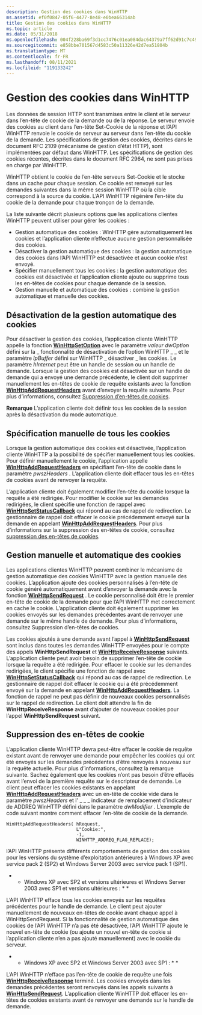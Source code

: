 ```yaml
---
description: Gestion des cookies dans WinHTTP
ms.assetid: ef0f0847-05f6-4477-8e48-e0bea66314ab
title: Gestion des cookies dans WinHTTP
ms.topic: article
ms.date: 05/31/2018
ms.openlocfilehash: 004f228ba69f3d1cc7476c01ea084dac64379a7ff62d91c7c4920f7320cbd111
ms.sourcegitcommit: e858bbe701567d4583c50a11326e42d7ea51804b
ms.translationtype: MT
ms.contentlocale: fr-FR
ms.lasthandoff: 08/11/2021
ms.locfileid: "119133242"
---
```

# <a name="cookie-handling-in-winhttp"></a>Gestion des cookies dans WinHTTP

Les données de session HTTP sont transmises entre le client et le serveur dans l’en-tête de cookie de la demande ou de la réponse. Le serveur envoie des cookies au client dans l’en-tête Set-Cookie de la réponse et l’API WinHTTP renvoie le cookie de serveur au serveur dans l’en-tête du cookie de la demande. Les spécifications de gestion des cookies, décrites dans le document RFC 2109 (mécanisme de gestion d’état HTTP), sont implémentées par défaut dans WinHTTP. Les spécifications de gestion des cookies récentes, décrites dans le document RFC 2964, ne sont pas prises en charge par WinHTTP.

WinHTTP obtient le cookie de l’en-tête serveurs Set-Cookie et le stocke dans un cache pour chaque session. Ce cookie est renvoyé sur les demandes suivantes dans la même session WinHTTP où la cible correspond à la source du cookie. L’API WinHTTP régénère l’en-tête du cookie de la demande pour chaque tronçon de la demande.

La liste suivante décrit plusieurs options que les applications clientes WinHTTP peuvent utiliser pour gérer les cookies :

-   Gestion automatique des cookies : WinHTTP gère automatiquement les cookies et l’application cliente n’effectue aucune gestion personnalisée des cookies.
-   Désactiver la gestion automatique des cookies : la gestion automatique des cookies dans l’API WinHTTP est désactivée et aucun cookie n’est envoyé.
-   Spécifier manuellement tous les cookies : la gestion automatique des cookies est désactivée et l’application cliente ajoute ou supprime tous les en-têtes de cookies pour chaque demande de la session.
-   Gestion manuelle et automatique des cookies : combine la gestion automatique et manuelle des cookies.

## <a name="disabling-automatic-cookie-handling"></a>Désactivation de la gestion automatique des cookies

Pour désactiver la gestion des cookies, l’application cliente WinHTTP appelle la fonction [**WinHttpSetOption**](/windows/desktop/api/Winhttp/nf-winhttp-winhttpsetoption) avec le paramètre *valeur dwOption* défini sur la \_ fonctionnalité de désactivation de l’option WinHTTP \_ \_ et le paramètre *lpBuffer* défini sur WinHTTP \_ désactiver \_ les cookies. Le paramètre *hInternet* peut être un handle de session ou un handle de demande. Lorsque la gestion des cookies est désactivée sur un handle de demande qui a envoyé une demande précédente, le client doit supprimer manuellement les en-têtes de cookie de requête existants avec la fonction [**WinHttpAddRequestHeaders**](/windows/desktop/api/Winhttp/nf-winhttp-winhttpaddrequestheaders) avant d’envoyer la requête suivante. Pour plus d’informations, consultez [Suppression d’en-têtes de cookies](#removing-cookie-headers).

**Remarque**  L’application cliente doit définir tous les cookies de la session après la désactivation du mode automatique.

## <a name="manually-specifying-all-cookies"></a>Spécification manuelle de tous les cookies

Lorsque la gestion automatique des cookies est désactivée, l’application cliente WinHTTP a la possibilité de spécifier manuellement tous les cookies. Pour définir manuellement le cookie, l’application appelle [**WinHttpAddRequestHeaders**](/windows/desktop/api/Winhttp/nf-winhttp-winhttpaddrequestheaders) en spécifiant l’en-tête de cookie dans le paramètre *pwszHeaders* . L’application cliente doit effacer tous les en-têtes de cookies avant de renvoyer la requête.

L’application cliente doit également modifier l’en-tête du cookie lorsque la requête a été redirigée. Pour modifier le cookie sur les demandes redirigées, le client spécifie une fonction de rappel avec [**WinHttpSetStatusCallback**](/windows/desktop/api/Winhttp/nf-winhttp-winhttpsetstatuscallback) qui répond au cas de rappel de redirection. Le gestionnaire de rappel doit effacer le cookie précédemment envoyé sur la demande en appelant [**WinHttpAddRequestHeaders**](/windows/desktop/api/Winhttp/nf-winhttp-winhttpaddrequestheaders). Pour plus d’informations sur la suppression des en-têtes de cookie, consultez [suppression des en-têtes de cookies](#removing-cookie-headers).

## <a name="manual-and-automatic-cookie-handling"></a>Gestion manuelle et automatique des cookies

Les applications clientes WinHTTP peuvent combiner le mécanisme de gestion automatique des cookies WinHTTP avec la gestion manuelle des cookies. L’application ajoute des cookies personnalisés à l’en-tête de cookie généré automatiquement avant d’envoyer la demande avec la fonction [**WinHttpSendRequest**](/windows/desktop/api/Winhttp/nf-winhttp-winhttpsendrequest) . Le cookie personnalisé doit être le premier en-tête de cookie de la demande pour que l’API WinHTTP met correctement en cache le cookie. L’application cliente doit également supprimer les cookies envoyés sur les demandes précédentes avant de renvoyer une demande sur le même handle de demande. Pour plus d’informations, consultez Suppression d’en-têtes de cookies.

Les cookies ajoutés à une demande avant l’appel à [**WinHttpSendRequest**](/windows/desktop/api/Winhttp/nf-winhttp-winhttpsendrequest) sont inclus dans toutes les demandes WinHTTP envoyées pour le compte des appels **WinHttpSendRequest** et [**WinHttpReceiveResponse**](/windows/desktop/api/Winhttp/nf-winhttp-winhttpreceiveresponse) suivants. L’application cliente peut avoir besoin de supprimer l’en-tête de cookie lorsque la requête a été redirigée. Pour effacer le cookie sur les demandes redirigées, le client spécifie une fonction de rappel avec [**WinHttpSetStatusCallback**](/windows/desktop/api/Winhttp/nf-winhttp-winhttpsetstatuscallback) qui répond au cas de rappel de redirection. Le gestionnaire de rappel doit effacer le cookie qui a été précédemment envoyé sur la demande en appelant [**WinHttpAddRequestHeaders**](/windows/desktop/api/Winhttp/nf-winhttp-winhttpaddrequestheaders). La fonction de rappel ne peut pas définir de nouveaux cookies personnalisés sur le rappel de redirection. Le client doit attendre la fin de **WinHttpReceiveResponse** avant d’ajouter de nouveaux cookies pour l’appel **WinHttpSendRequest** suivant.

## <a name="removing-cookie-headers"></a>Suppression des en-têtes de cookie

L’application cliente WinHTTP devra peut-être effacer le cookie de requête existant avant de renvoyer une demande pour empêcher les cookies qui ont été envoyés sur les demandes précédentes d’être renvoyés à nouveau sur la requête actuelle. Pour plus d’informations, consultez la remarque suivante. Sachez également que les cookies n’ont pas besoin d’être effacés avant l’envoi de la première requête sur le descripteur de demande. Le client peut effacer les cookies existants en appelant [**WinHttpAddRequestHeaders**](/windows/desktop/api/Winhttp/nf-winhttp-winhttpaddrequestheaders) avec un en-tête de cookie vide dans le paramètre *pwszHeaders* et l' \_ \_ \_ indicateur de remplacement d’indicateur de ADDREQ WinHTTP défini dans le paramètre *dwModifier* . L’exemple de code suivant montre comment effacer l’en-tête de cookie de la demande.

``` syntax
WinHttpAddRequestHeaders( hRequest, 
                          L"Cookie:", 
                          -1, 
                          WINHTTP_ADDREQ_FLAG_REPLACE);
```

l’API WinHTTP présente différents comportements de gestion des cookies pour les versions du système d’exploitation antérieures à Windows XP avec service pack 2 (SP2) et Windows Server 2003 avec service pack 1 (SP1).

* * Windows XP avec SP2 et versions ultérieures et Windows Server 2003 avec SP1 et versions ultérieures : * *

L’API WinHTTP efface tous les cookies envoyés sur les requêtes précédentes pour le handle de demande. Le client peut ajouter manuellement de nouveaux en-têtes de cookie avant chaque appel à WinHttpSendRequest. Si la fonctionnalité de gestion automatique des cookies de l’API WinHTTP n’a pas été désactivée, l’API WinHTTP ajoute le nouvel en-tête de cookie (ou ajoute un nouvel en-tête de cookie si l’application cliente n’en a pas ajouté manuellement) avec le cookie du serveur.

* * Windows XP avec SP2 et Windows Server 2003 avec SP1 : * *

L’API WinHTTP n’efface pas l’en-tête de cookie de requête une fois [**WinHttpReceiveResponse**](/windows/desktop/api/Winhttp/nf-winhttp-winhttpreceiveresponse) terminé. Les cookies envoyés dans les demandes précédentes seront renvoyés dans les appels suivants à [**WinHttpSendRequest**](/windows/desktop/api/Winhttp/nf-winhttp-winhttpsendrequest). L’application cliente WinHTTP doit effacer les en-têtes de cookies existants avant de renvoyer une demande sur le handle de demande.

 

 



